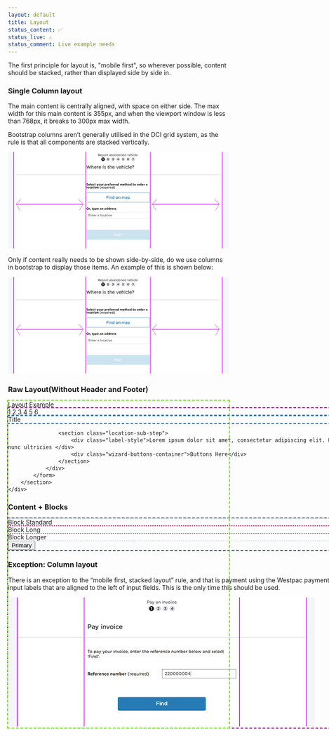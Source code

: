 ```yaml
---
layout: default
title: Layout
status_content: ✅
status_live: ⚠️ 
status_comment: Live example needs 
---
```


The first principle for layout is, "mobile first", so wherever possible, content should be stacked, rather than displayed side by side in.

### Single Column layout

The main content is centrally aligned, with space on either side. The max width for this main content is 355px, and when the viewport window is less than 768px, it breaks to 300px max width.

Bootstrap columns aren’t generally utilised in the DCI grid system, as the rule is that all components are stacked vertically. 

![](img/layout-single-column.jpg)

Only if content really needs to be shown side-by-side, do we use columns in bootstrap to display those items. An example of this is shown below:

![](img/layout-single-column.jpg)

### Raw Layout(Without Header and Footer)
<div class="body-content-wrapper" style="outline: 2px dashed #6ce00d">
    <div class="body-content" style="outline: 2px dashed #2d90f3">
        <div class="page-title">Layout Example</div>
        <section id="LocationStep" class="container wizard-step wizard-step-first ">
            <form class="steps-wizard" method="post" style="outline: 2px dashed #7a0c6c;width: 906px">
                <div class="wizard-progress" style="outline: 2px dashed #83c0fd;width: 906px">
                    <span class="step current">1</span>
                    <span class="step future">2</span>
                    <span class="step future">3</span>
                    <span class="step future">4</span>
                    <span class="step future">5</span>
                    <span class="step future">6</span>
                </div>
                <div class="page-heading-container" style="outline: 2px dashed #0f60b1;width: 906px">
                    <div class="content-column">
                        <div class="page-title">Title</div>
                    </div>
                    <div class="gradient-separator"></div>
                </div>
                <div class="content-column">

                    <section class="location-sub-step">
                        <div class="label-style">Lorem ipsum dolor sit amet, consectetur adipiscing elit. Nam placerat mauris sed nunc ultricies </div>
                        <div class="wizard-buttons-container">Buttons Here</div>
                    </section>
                </div>
            </form>
        </section>
    </div>
</div>

### Content + Blocks

<div clas="dci-content-column" style="outline: 2px dashed #244566">
        <div class="dci dci-block-standard" style="outline: 1px dashed #277BB4">
            <label class="font-bold"> Block Standard </label>
        </div>
        <div class="dci dci-block-long" style="outline: 1px dashed #E50E56;">
            <label class="font-bold"> Block Long </label>
        </div>
        <div class="dci dci-block-longer" style="outline: 1px dashed #CBE3EF">
            <label class="font-bold"> Block Longer </label>
        </div>
        <div class="dci dci-block-longer" style="outline: 1px dashed #E1ECC6">
            <button class="dci-button dci-button--primary">Primary</button>
        </div>
    </div>

### Exception: Column layout

There is an exception to the “mobile first, stacked layout” rule, and that is payment using the Westpac payment gateway. This requires input labels that are aligned to the left of input fields. This is the only time this should be used.

![](img/layout-two-column.jpg)
